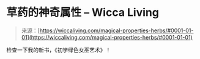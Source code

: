 <!--yml

category: 未分类

date: 2024-06-12 18:26:20

-->

# 草药的神奇属性 – Wicca Living

> 来源：[https://wiccaliving.com/magical-properties-herbs/#0001-01-01](https://wiccaliving.com/magical-properties-herbs/#0001-01-01)

检查一下我的新书，《初学绿色女巫艺术》！
